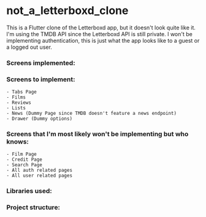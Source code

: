 # not_a_letterboxd_clone

This is a Flutter clone of the Letterboxd app, but it doesn't look quite like it. I'm using the TMDB API since the Letterboxd API is still private. I won't be implementing authentication, this is just what the app looks like to a guest or a logged out user.

### Screens implemented:

### Screens to implement:

    - Tabs Page
    - Films
    - Reviews
    - Lists
    - News (Dummy Page since TMDB doesn't feature a news endpoint)
    - Drawer (Dummy options)

### Screens that I'm most likely won't be implementing but who knows:

    - Film Page
    - Credit Page
    - Search Page
    - All auth related pages
    - All user related pages

### Libraries used:

### Project structure:
